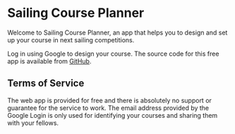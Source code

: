 # Sailing Course Planner

Welcome to Sailing Course Planner, an app that helps you to design and set up
your course in next sailing competitions.

Log in using Google to design your course. The source code for this free app
is available from [GitHub](https://github.com/mstahv/scp/).

## Terms of Service

The web app is provided for free and there is absolutely no support or 
guarantee for the service to work. The email address provided by the Google Login is
only used for identifying your courses and sharing them with your fellows.

